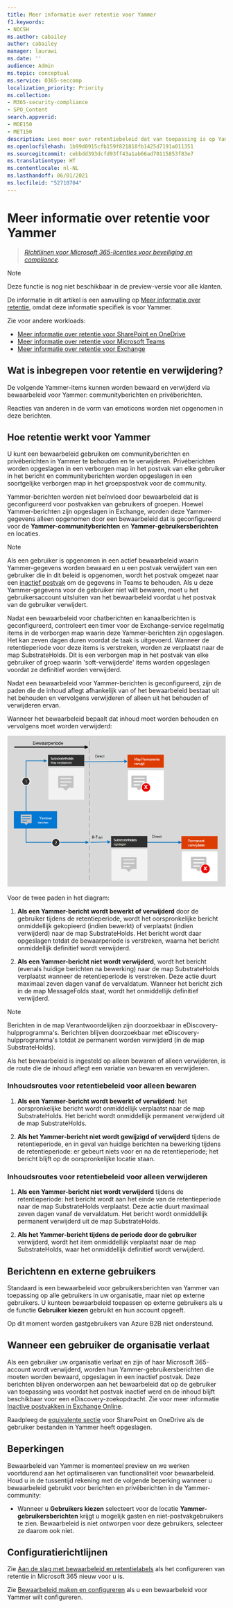 ```yaml
---
title: Meer informatie over retentie voor Yammer
f1.keywords:
- NOCSH
ms.author: cabailey
author: cabailey
manager: laurawi
ms.date: ''
audience: Admin
ms.topic: conceptual
ms.service: O365-seccomp
localization_priority: Priority
ms.collection:
- M365-security-compliance
- SPO_Content
search.appverid:
- MOE150
- MET150
description: Lees meer over retentiebeleid dat van toepassing is op Yammer.
ms.openlocfilehash: 1b99d0915cfb159f821818fb1425d7191a011351
ms.sourcegitcommit: cebbdd393dcfd93ff43a1ab66ad70115853f83e7
ms.translationtype: HT
ms.contentlocale: nl-NL
ms.lasthandoff: 06/01/2021
ms.locfileid: "52710704"
---
```

# <a name="learn-about-retention-for-yammer"></a>Meer informatie over retentie voor Yammer

>*[Richtlijnen voor Microsoft 365-licenties voor beveiliging en compliance](/office365/servicedescriptions/microsoft-365-service-descriptions/microsoft-365-tenantlevel-services-licensing-guidance/microsoft-365-security-compliance-licensing-guidance).*

> [!NOTE]
> Deze functie is nog niet beschikbaar in de preview-versie voor alle klanten.

De informatie in dit artikel is een aanvulling op [Meer informatie over retentie](retention.md), omdat deze informatie specifiek is voor Yammer.

Zie voor andere workloads:

- [Meer informatie over retentie voor SharePoint en OneDrive](retention-policies-sharepoint.md)
- [Meer informatie over retentie voor Microsoft Teams](retention-policies-teams.md)
- [Meer informatie over retentie voor Exchange](retention-policies-exchange.md)

## <a name="whats-included-for-retention-and-deletion"></a>Wat is inbegrepen voor retentie en verwijdering?

De volgende Yammer-items kunnen worden bewaard en verwijderd via bewaarbeleid voor Yammer: communityberichten en privéberichten.

Reacties van anderen in de vorm van emoticons worden niet opgenomen in deze berichten.

## <a name="how-retention-works-with-yammer"></a>Hoe retentie werkt voor Yammer

U kunt een bewaarbeleid gebruiken om communityberichten en privéberichten in Yammer te behouden en te verwijderen. Privéberichten worden opgeslagen in een verborgen map in het postvak van elke gebruiker in het bericht en communityberichten worden opgeslagen in een soortgelijke verborgen map in het groepspostvak voor de community.

Yammer-berichten worden niet beïnvloed door bewaarbeleid dat is geconfigureerd voor postvakken van gebruikers of groepen. Hoewel Yammer-berichten zijn opgeslagen in Exchange, worden deze Yammer-gegevens alleen opgenomen door een bewaarbeleid dat is geconfigureerd voor de **Yammer-communityberichten** en **Yammer-gebruikersberichten** en locaties.

> [!NOTE]
> Als een gebruiker is opgenomen in een actief bewaarbeleid waarin Yammer-gegevens worden bewaard en u een postvak verwijdert van een gebruiker die in dit beleid is opgenomen, wordt het postvak omgezet naar een [inactief postvak](inactive-mailboxes-in-office-365.md) om de gegevens in Teams te behouden. Als u deze Yammer-gegevens voor de gebruiker niet wilt bewaren, moet u het gebruikersaccount uitsluiten van het bewaarbeleid voordat u het postvak van de gebruiker verwijdert.

Nadat een bewaarbeleid voor chatberichten en kanaalberichten is geconfigureerd, controleert een timer voor de Exchange-service regelmatig items in de verborgen map waarin deze Yammer-berichten zijn opgeslagen. Het kan zeven dagen duren voordat de taak is uitgevoerd. Wanneer de retentieperiode voor deze items is verstreken, worden ze verplaatst naar de map SubstrateHolds. Dit is een verborgen map in het postvak van elke gebruiker of groep waarin 'soft-verwijderde' items worden opgeslagen voordat ze definitief worden verwijderd.

Nadat een bewaarbeleid voor Yammer-berichten is geconfigureerd, zijn de paden die de inhoud aflegt afhankelijk van of het bewaarbeleid bestaat uit het behouden en vervolgens verwijderen of alleen uit het behouden of verwijderen ervan.

Wanneer het bewaarbeleid bepaalt dat inhoud moet worden behouden en vervolgens moet worden verwijderd:

![Diagram van bewaarstroom voor Yammer-berichten](../media/yammerretentionlifecycle.png)

Voor de twee paden in het diagram:

1. **Als een Yammer-bericht wordt bewerkt of verwijderd** door de gebruiker tijdens de retentieperiode, wordt het oorspronkelijke bericht onmiddellijk gekopieerd (indien bewerkt) of verplaatst (indien verwijderd) naar de map SubstrateHolds. Het bericht wordt daar opgeslagen totdat de bewaarperiode is verstreken, waarna het bericht onmiddellijk definitief wordt verwijderd.

2. **Als een Yammer-bericht niet wordt verwijderd**, wordt het bericht (evenals huidige berichten na bewerking) naar de map SubstrateHolds verplaatst wanneer de retentieperiode is verstreken. Deze actie duurt maximaal zeven dagen vanaf de vervaldatum. Wanneer het bericht zich in de map MessageFolds staat, wordt het onmiddellijk definitief verwijderd. 

> [!NOTE]
> Berichten in de map Verantwoordelijken zijn doorzoekbaar in eDiscovery-hulpprogramma's. Berichten blijven doorzoekbaar met eDiscovery-hulpprogramma's totdat ze permanent worden verwijderd (in de map SubstrateHolds).

Als het bewaarbeleid is ingesteld op alleen bewaren of alleen verwijderen, is de route die de inhoud aflegt een variatie van bewaren en verwijderen.

### <a name="content-paths-for-retain-only-retention-policy"></a>Inhoudsroutes voor retentiebeleid voor alleen bewaren

1. **Als een Yammer-bericht wordt bewerkt of verwijderd**: het oorspronkelijke bericht wordt onmiddellijk verplaatst naar de map SubstrateHolds. Het bericht wordt onmiddellijk permanent verwijderd uit de map SubstrateHolds.

2. **Als het Yammer-bericht niet wordt gewijzigd of verwijderd** tijdens de retentieperiode, en in geval van huidige berichten na bewerking tijdens de retentieperiode: er gebeurt niets voor en na de retentieperiode; het bericht blijft op de oorspronkelijke locatie staan.

### <a name="content-paths-for-delete-only-retention-policy"></a>Inhoudsroutes voor retentiebeleid voor alleen verwijderen

1. **Als een Yammer-bericht niet wordt verwijderd** tijdens de retentieperiode: het bericht wordt aan het einde van de retentieperiode naar de map SubstrateHolds verplaatst. Deze actie duurt maximaal zeven dagen vanaf de vervaldatum. Het bericht wordt onmiddellijk permanent verwijderd uit de map SubstrateHolds.

2. **Als het Yammer-bericht tijdens de periode door de gebruiker** verwijderd, wordt het item onmiddellijk verplaatst naar de map SubstrateHolds, waar het onmiddellijk definitief wordt verwijderd.


## <a name="messages-and-external-users"></a>Berichtenn en externe gebruikers

Standaard is een bewaarbeleid voor gebruikersberichten van Yammer van toepassing op alle gebruikers in uw organisatie, maar niet op externe gebruikers. U kunteen bewaarbeleid toepassen op externe gebruikers als u de functie **Gebruiker kiezen** gebruikt en hun account opgeeft. 

Op dit moment worden gastgebruikers van Azure B2B niet ondersteund.

## <a name="when-a-user-leaves-the-organization"></a>Wanneer een gebruiker de organisatie verlaat 

Als een gebruiker uw organisatie verlaat en zijn of haar Microsoft 365-account wordt verwijderd, worden hun Yammer-gebruikersberichten die moeten worden bewaard, opgeslagen in een inactief postvak. Deze berichten blijven onderworpen aan het bewaarbeleid dat op de gebruiker van toepassing was voordat het postvak inactief werd en de inhoud blijft beschikbaar voor een eDiscovery-zoekopdracht. Zie voor meer informatie [Inactive postvakken in Exchange Online](inactive-mailboxes-in-office-365.md). 

Raadpleeg de [equivalente sectie](retention-policies-sharepoint.md#when-a-user-leaves-the-organization) voor SharePoint en OneDrive als de gebruiker bestanden in Yammer heeft opgeslagen.

## <a name="limitations"></a>Beperkingen

Bewaarbeleid van Yammer is momenteel preview en we werken voortdurend aan het optimaliseren van functionaliteit voor bewaarbeleid. Houd u in de tussentijd rekening met de volgende beperking wanneer u bewaarbeleid gebruikt voor berichten en privéberichten in de Yammer-community:

- Wanneer u **Gebruikers kiezen** selecteert voor de locatie **Yammer-gebruikersberichten** krijgt u mogelijk gasten en niet-postvakgebruikers te zien. Bewaarbeleid is niet ontworpen voor deze gebruikers, selecteer ze daarom ook niet.

## <a name="configuration-guidance"></a>Configuratierichtlijnen

Zie [Aan de slag met bewaarbeleid en retentielabels](get-started-with-retention.md) als het configureren van retentie in Microsoft 365 nieuw voor u is.

Zie [Bewaarbeleid maken en configureren](create-retention-policies.md) als u een bewaarbeleid voor Yammer wilt configureren.